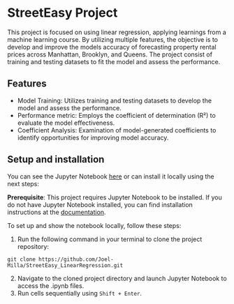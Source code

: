 # StreetEasy Project

This project is focused on using linear regression, applying learnings from a machine learning course. By utilizing multiple features, the objective is to develop and improve the models accuracy of forecasting property rental prices across Manhattan, Brooklyn, and Queens. The project consist of training and testing datasets to fit the model and assess the performance.

## Features

- Model Training: Utilizes training and testing datasets to develop the model and assess the performance.
- Performance metric: Employs the coefficient of determination (R²) to evaluate the model effectiveness.
- Coefficient Analysis: Examination of model-generated coefficients to identify opportunities for improving model accuracy.

## Setup and installation
You can see the Jupyter Notebook [here](StreetEasy%20Model.ipynb) or can install it locally using the next steps:

**Prerequisite**: This project requires Jupyter Notebook to be installed. If you do not have Jupyter Notebook installed, you can find installation instructions at the [documentation](https://jupyter.org).

To set up and show the notebook locally, follow these steps:
1. Run the following command in your terminal to clone the project repository:
```shell
git clone https://github.com/Joel-Milla/StreetEasy_LinearRegression.git
```
2. Navigate to the cloned project directory and launch Jupyter Notebook to access the .ipynb files.
3. Run cells sequentially using `Shift + Enter`.
